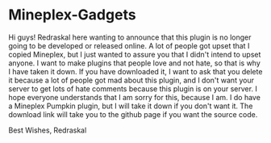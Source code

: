 Mineplex-Gadgets
================

Hi guys! Redraskal here wanting to announce that this plugin is no longer going to be developed or released online. A lot of people got upset that I copied Mineplex, but I just wanted to assure you that I didn't intend to upset anyone. I want to make plugins that people love and not hate, so that is why I have taken it down. If you have downloaded it, I want to ask that you delete it because a lot of people got mad about this plugin, and I don't want your server to get lots of hate comments because this plugin is on your server. I hope everyone understands that I am sorry for this, because I am. I do have a Mineplex Pumpkin plugin, but I will take it down if you don't want it. The download link will take you to the github page if you want the source code.

Best Wishes,
Redraskal​
